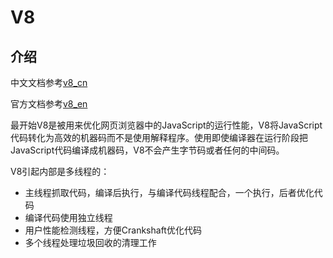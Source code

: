# V8

## 介绍

中文文档参考[v8_cn](https://v8.js.cn/docs/)

官方文档参考[v8_en](https://v8.dev/docs)

最开始V8是被用来优化网页浏览器中的JavaScript的运行性能，V8将JavaScript代码转化为高效的机器码而不是使用解释程序。使用即使编译器在运行阶段把JavaScript代码编译成机器码，V8不会产生字节码或者任何的中间码。

V8引起内部是多线程的：

- 主线程抓取代码，编译后执行，与编译代码线程配合，一个执行，后者优化代码
- 编译代码使用独立线程
- 用户性能检测线程，方便Crankshaft优化代码
- 多个线程处理垃圾回收的清理工作

